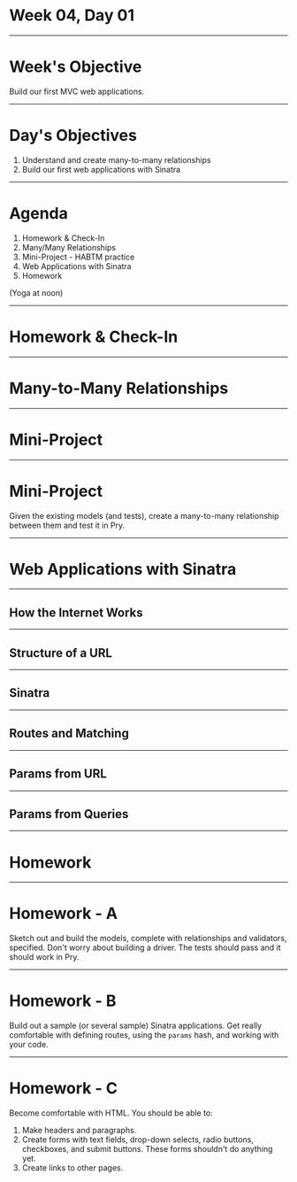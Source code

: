 # Week 04, Day 01

---

# Week's Objective

Build our first MVC web applications.

---

# Day's Objectives

1. Understand and create many-to-many relationships
2. Build our first web applications with Sinatra

---

# Agenda

1. Homework & Check-In
2. Many/Many Relationships
3. Mini-Project - HABTM practice
4. Web Applications with Sinatra
5. Homework

(Yoga at noon)

---

# Homework & Check-In

---

# Many-to-Many Relationships

---

# Mini-Project

---

# Mini-Project

Given the existing models (and tests), create a many-to-many relationship between them and test it in Pry.

---

# Web Applications with Sinatra

---

## How the Internet Works

---

## Structure of a URL

---

## Sinatra

---

## Routes and Matching

---

## Params from URL

---

## Params from Queries

---

# Homework

---

# Homework - A

Sketch out and build the models, complete with relationships and validators, specified. Don't worry about building a driver. The tests should pass and it should work in Pry.

---

# Homework - B

Build out a sample (or several sample) Sinatra applications. Get really comfortable with defining routes, using the `params` hash, and working with your code.

---

# Homework - C

Become comfortable with HTML. You should be able to:

1. Make headers and paragraphs.
2. Create forms with text fields, drop-down selects, radio buttons, checkboxes, and submit buttons. These forms shouldn't do anything yet.
3. Create links to other pages.
